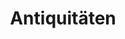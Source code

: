 ---
title: "Antiquitäten"
url: /muenchen/antiquitaeten-wendl-dietrich-strasse/
shop: Antiquitäten
---